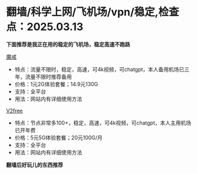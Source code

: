 # 翻墙/科学上网/飞机场/vpn/稳定,检查点：2025.03.13
**下面推荐是我正在用的稳定的飞机场，稳定高速不跑路**

 [魔戒](https://mojie.app/register?aff=1pWspTHg#tt) 
* 特点：流量不限时，稳定，高速，可4k视频，可chatgpt，本人备用机场已三年，流量不限时推荐备用
* 价格：1元2G体验套餐；14.9元130G
* 支持：全平台 
* 用法：网站内有详细使用方法

 [V2free](https://w1.v2free.cc/auth/register?code=QKu7#tt) 
* 特点：节点非常多100+，稳定，高速，可4k视频，可chatgpt，本人主用机场已开年费
* 价格：5元5G体验套餐；20元100G/月
* 支持：全平台 
* 用法：网站内有详细使用方法

**翻墙后好玩儿的东西推荐**
 
 
